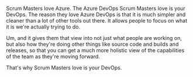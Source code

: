 Scrum Masters love Azure. The Azure DevOps Scrum Masters love is your DevOps. The reason they love Azure DevOps is that it is much simpler and cleaner than a lot of other tools out there. It allows people to focus on what it is we're actually trying to do. 

Um, and it gives them that view into not just what people are working on, but also how they're doing other things like source code and builds and releases, so that you can get a much more holistic view of the capabilities of the team as they're moving forward. 

That's why Scrum Masters love is your DevOps.